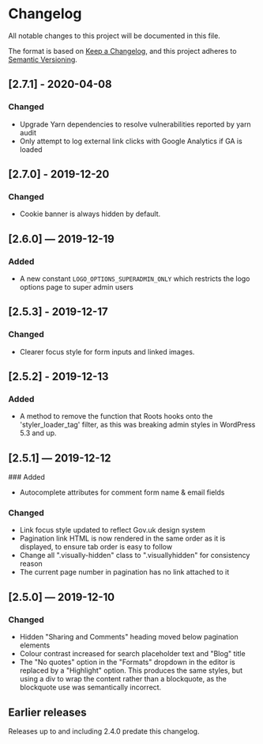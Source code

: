 # Changelog
All notable changes to this project will be documented in this file.

The format is based on [Keep a Changelog](https://keepachangelog.com/en/1.0.0/), and this project adheres to [Semantic Versioning](https://semver.org/spec/v2.0.0.html).

## [2.7.1] - 2020-04-08

### Changed
- Upgrade Yarn dependencies to resolve vulnerabilities reported by yarn audit
- Only attempt to log external link clicks with Google Analytics if GA is loaded

## [2.7.0] - 2019-12-20

### Changed
- Cookie banner is always hidden by default.

## [2.6.0] — 2019-12-19

### Added
- A new constant `LOGO_OPTIONS_SUPERADMIN_ONLY` which restricts the logo options page to super admin users

## [2.5.3] - 2019-12-17

### Changed
- Clearer focus style for form inputs and linked images.

## [2.5.2] - 2019-12-13

### Added
- A method to remove the function that Roots hooks onto the 'styler_loader_tag' filter, as this was breaking admin styles in WordPress 5.3 and up.

## [2.5.1] — 2019-12-12

### Added
- Autocomplete attributes for comment form name & email fields

### Changed
- Link focus style updated to reflect Gov.uk design system
- Pagination link HTML is now rendered in the same order as it is displayed, to ensure tab order is easy to follow
- Change all ".visually-hidden" class to ".visuallyhidden" for consistency reason
- The current page number in pagination has no link attached to it

## [2.5.0] — 2019-12-10

### Changed

- Hidden "Sharing and Comments" heading moved below pagination elements
- Colour contrast increased for search placeholder text and "Blog" title
- The "No quotes" option in the "Formats" dropdown in the editor is replaced by a "Highlight" option. This produces the same styles, but using a div to wrap the content rather than a blockquote, as the blockquote use was semantically incorrect.

## Earlier releases

Releases up to and including 2.4.0 predate this changelog.
